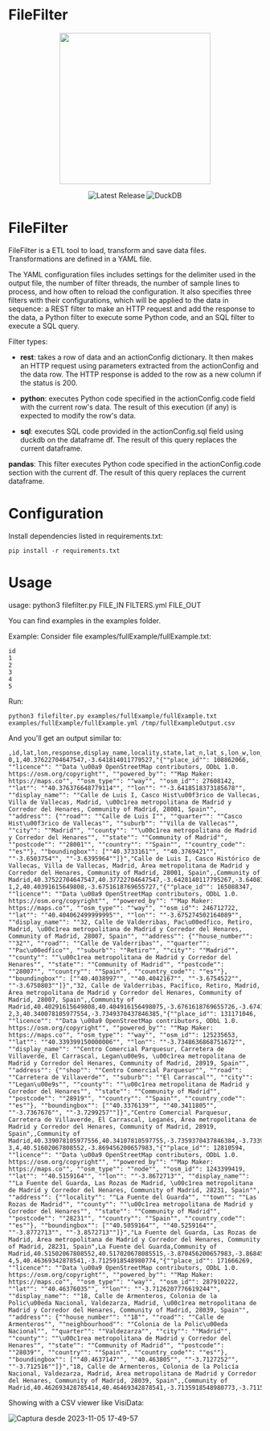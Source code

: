 <H1>FileFilter</H1>

<div align="center">
<img src="https://github.com/javitorres/filefilter/assets/4235424/6ad70c65-e35f-4ecf-a25d-37a2591e5d75" height="300">
</div>

<p align="center">
    <img src="https://img.shields.io/badge/Version-0.1.0-red" alt="Latest Release">
    <img src="https://img.shields.io/badge/DuckDB-0.9.1-yellow" alt="DuckDB">

</p>


# FileFilter
FileFilter is a ETL tool to load, transform and save data files. Transformations are defined in a YAML file.

The YAML configuration files includes settings for the delimiter used in the output file, the number of filter threads, the number of sample lines to process, and how often to reload the configuration. It also specifies three filters with their configurations, which will be applied to the data in sequence: a REST filter to make an HTTP request and add the response to the data, a Python filter to execute some Python code, and an SQL filter to execute a SQL query.

Filter types:

* **rest**: takes a row of data and an actionConfig dictionary. It then makes an HTTP request using parameters extracted from the actionConfig and the data row. The HTTP response is added to the row as a new column if the status is 200.

* **python**: executes Python code specified in the actionConfig.code field with the current row's data. The result of this execution (if any) is expected to modify the row's data.

* **sql**: executes SQL code provided in the actionConfig.sql field using duckdb on the dataframe df. The result of this query replaces the current dataframe.

**pandas**: This filter executes Python code specified in the actionConfig.code section with the current df. The result of this query replaces the current dataframe.


# Configuration

Install dependencies listed in requirements.txt:

```
pip install -r requirements.txt
```

# Usage
usage: python3 filefilter.py FILE_IN FILTERS.yml FILE_OUT 

You can find examples in the examples folder.

Example: Consider file examples/fullExample/fullExample.txt:

```
id
1
2
3
4
5
```

Run:
```
python3 filefilter.py examples/fullExample/fullExample.txt examples/fullExample/fullExample.yml /tmp/fullExampleOutput.csv
```

And you'll get an output similar to:
```
,id,lat,lon,response,display_name,locality,state,lat_n,lat_s,lon_w,lon_e
0,1,40.37622704647547,-3.641814011779527,"{""place_id"": 108862066, ""licence"": ""Data \u00a9 OpenStreetMap contributors, ODbL 1.0. https://osm.org/copyright"", ""powered_by"": ""Map Maker: https://maps.co"", ""osm_type"": ""way"", ""osm_id"": 27608142, ""lat"": ""40.376376648779114"", ""lon"": ""-3.6418518373185678"", ""display_name"": ""Calle de Luis I, Casco Hist\u00f3rico de Vallecas, Villa de Vallecas, Madrid, \u00c1rea metropolitana de Madrid y Corredor del Henares, Community of Madrid, 28001, Spain"", ""address"": {""road"": ""Calle de Luis I"", ""quarter"": ""Casco Hist\u00f3rico de Vallecas"", ""suburb"": ""Villa de Vallecas"", ""city"": ""Madrid"", ""county"": ""\u00c1rea metropolitana de Madrid y Corredor del Henares"", ""state"": ""Community of Madrid"", ""postcode"": ""28001"", ""country"": ""Spain"", ""country_code"": ""es""}, ""boundingbox"": [""40.3733161"", ""40.3769421"", ""-3.6503754"", ""-3.6395964""]}","Calle de Luis I, Casco Histórico de Vallecas, Villa de Vallecas, Madrid, Área metropolitana de Madrid y Corredor del Henares, Community of Madrid, 28001, Spain",,Community of Madrid,40.37522704647547,40.37722704647547,-3.6428140117795267,-3.640814011779527
1,2,40.40391615649808,-3.6751618769655727,"{""place_id"": 165088347, ""licence"": ""Data \u00a9 OpenStreetMap contributors, ODbL 1.0. https://osm.org/copyright"", ""powered_by"": ""Map Maker: https://maps.co"", ""osm_type"": ""way"", ""osm_id"": 246712722, ""lat"": ""40.404062499999995"", ""lon"": ""-3.675274502164089"", ""display_name"": ""32, Calle de Valderribas, Pac\u00edfico, Retiro, Madrid, \u00c1rea metropolitana de Madrid y Corredor del Henares, Community of Madrid, 28007, Spain"", ""address"": {""house_number"": ""32"", ""road"": ""Calle de Valderribas"", ""quarter"": ""Pac\u00edfico"", ""suburb"": ""Retiro"", ""city"": ""Madrid"", ""county"": ""\u00c1rea metropolitana de Madrid y Corredor del Henares"", ""state"": ""Community of Madrid"", ""postcode"": ""28007"", ""country"": ""Spain"", ""country_code"": ""es""}, ""boundingbox"": [""40.4038997"", ""40.4042167"", ""-3.6754522"", ""-3.6750803""]}","32, Calle de Valderribas, Pacífico, Retiro, Madrid, Área metropolitana de Madrid y Corredor del Henares, Community of Madrid, 28007, Spain",,Community of Madrid,40.40291615649808,40.404916156498075,-3.6761618769655726,-3.674161876965573
2,3,40.340078105977554,-3.7349370437846385,"{""place_id"": 131171046, ""licence"": ""Data \u00a9 OpenStreetMap contributors, ODbL 1.0. https://osm.org/copyright"", ""powered_by"": ""Map Maker: https://maps.co"", ""osm_type"": ""way"", ""osm_id"": 125235653, ""lat"": ""40.339399150000006"", ""lon"": ""-3.7348636868751672"", ""display_name"": ""Centro Comercial Parquesur, Carretera de Villaverde, El Carrascal, Legan\u00e9s, \u00c1rea metropolitana de Madrid y Corredor del Henares, Community of Madrid, 28919, Spain"", ""address"": {""shop"": ""Centro Comercial Parquesur"", ""road"": ""Carretera de Villaverde"", ""suburb"": ""El Carrascal"", ""city"": ""Legan\u00e9s"", ""county"": ""\u00c1rea metropolitana de Madrid y Corredor del Henares"", ""state"": ""Community of Madrid"", ""postcode"": ""28919"", ""country"": ""Spain"", ""country_code"": ""es""}, ""boundingbox"": [""40.3376139"", ""40.3411805"", ""-3.7367676"", ""-3.7299257""]}","Centro Comercial Parquesur, Carretera de Villaverde, El Carrascal, Leganés, Área metropolitana de Madrid y Corredor del Henares, Community of Madrid, 28919, Spain",,Community of Madrid,40.339078105977556,40.34107810597755,-3.7359370437846384,-3.7339370437846386
3,4,40.51602067808552,-3.869456200657983,"{""place_id"": 12810594, ""licence"": ""Data \u00a9 OpenStreetMap contributors, ODbL 1.0. https://osm.org/copyright"", ""powered_by"": ""Map Maker: https://maps.co"", ""osm_type"": ""node"", ""osm_id"": 1243399419, ""lat"": ""40.5159164"", ""lon"": ""-3.8672713"", ""display_name"": ""La Fuente del Guarda, Las Rozas de Madrid, \u00c1rea metropolitana de Madrid y Corredor del Henares, Community of Madrid, 28231, Spain"", ""address"": {""locality"": ""La Fuente del Guarda"", ""town"": ""Las Rozas de Madrid"", ""county"": ""\u00c1rea metropolitana de Madrid y Corredor del Henares"", ""state"": ""Community of Madrid"", ""postcode"": ""28231"", ""country"": ""Spain"", ""country_code"": ""es""}, ""boundingbox"": [""40.5059164"", ""40.5259164"", ""-3.8772713"", ""-3.8572713""]}","La Fuente del Guarda, Las Rozas de Madrid, Área metropolitana de Madrid y Corredor del Henares, Community of Madrid, 28231, Spain",La Fuente del Guarda,Community of Madrid,40.51502067808552,40.517020678085515,-3.870456200657983,-3.8684562006579832
4,5,40.46369342878541,-3.7125918548980774,"{""place_id"": 171666269, ""licence"": ""Data \u00a9 OpenStreetMap contributors, ODbL 1.0. https://osm.org/copyright"", ""powered_by"": ""Map Maker: https://maps.co"", ""osm_type"": ""way"", ""osm_id"": 287910222, ""lat"": ""40.46376035"", ""lon"": ""-3.7126207776619244"", ""display_name"": ""18, Calle de Armenteros, Colonia de la Polic\u00eda Nacional, Valdezarza, Madrid, \u00c1rea metropolitana de Madrid y Corredor del Henares, Community of Madrid, 28039, Spain"", ""address"": {""house_number"": ""18"", ""road"": ""Calle de Armenteros"", ""neighbourhood"": ""Colonia de la Polic\u00eda Nacional"", ""quarter"": ""Valdezarza"", ""city"": ""Madrid"", ""county"": ""\u00c1rea metropolitana de Madrid y Corredor del Henares"", ""state"": ""Community of Madrid"", ""postcode"": ""28039"", ""country"": ""Spain"", ""country_code"": ""es""}, ""boundingbox"": [""40.4637147"", ""40.463805"", ""-3.7127252"", ""-3.712516""]}","18, Calle de Armenteros, Colonia de la Policía Nacional, Valdezarza, Madrid, Área metropolitana de Madrid y Corredor del Henares, Community of Madrid, 28039, Spain",,Community of Madrid,40.462693428785414,40.46469342878541,-3.7135918548980773,-3.7115918548980775
```

Showing with a CSV viewer like VisiData:

![Captura desde 2023-11-05 17-49-57](https://github.com/javitorres/filefilter/assets/4235424/a5e311a3-614b-4bf0-bc47-3c39b821eed8)


